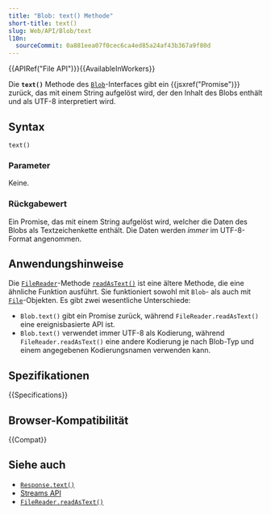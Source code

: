 ```yaml
---
title: "Blob: text() Methode"
short-title: text()
slug: Web/API/Blob/text
l10n:
  sourceCommit: 0a881eea07f0cec6ca4ed85a24af43b367a9f80d
---
```


{{APIRef("File API")}}{{AvailableInWorkers}}

Die **`text()`** Methode des [`Blob`](/de/docs/Web/API/Blob)-Interfaces gibt ein {{jsxref("Promise")}} zurück, das mit einem String aufgelöst wird, der den Inhalt des Blobs enthält und als UTF-8 interpretiert wird.

## Syntax

```js-nolint
text()
```

### Parameter

Keine.

### Rückgabewert

Ein Promise, das mit einem String aufgelöst wird, welcher die Daten des Blobs als Textzeichenkette enthält. Die Daten werden _immer_ im UTF-8-Format angenommen.

## Anwendungshinweise

Die [`FileReader`](/de/docs/Web/API/FileReader)-Methode [`readAsText()`](/de/docs/Web/API/FileReader/readAsText) ist eine ältere Methode, die eine ähnliche Funktion ausführt. Sie funktioniert sowohl mit `Blob`- als auch mit [`File`](/de/docs/Web/API/File)-Objekten. Es gibt zwei wesentliche Unterschiede:

- `Blob.text()` gibt ein Promise zurück, während `FileReader.readAsText()` eine ereignisbasierte API ist.
- `Blob.text()` verwendet immer UTF-8 als Kodierung, während `FileReader.readAsText()` eine andere Kodierung je nach Blob-Typ und einem angegebenen Kodierungsnamen verwenden kann.

## Spezifikationen

{{Specifications}}

## Browser-Kompatibilität

{{Compat}}

## Siehe auch

- [`Response.text()`](/de/docs/Web/API/Response/text)
- [Streams API](/de/docs/Web/API/Streams_API)
- [`FileReader.readAsText()`](/de/docs/Web/API/FileReader/readAsText)
